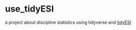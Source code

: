 # use_tidyESI
a project about discipline statistics using tidyverse and [tidyESI](https://github.com/perlatex/tidyESI)
